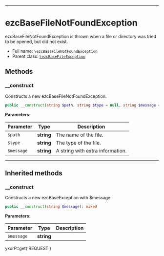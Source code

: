 ***

# ezcBaseFileNotFoundException

ezcBaseFileNotFoundException is thrown when a file or directory was tried to be opened, but did not exist.

* Full name: `\ezcBaseFileNotFoundException`
* Parent class: [`\ezcBaseFileException`](./ezcBaseFileException.md)

## Methods

### __construct

Constructs a new ezcBaseFileNotFoundException.

```php
public __construct(string $path, string $type = null, string $message = null): mixed
```

**Parameters:**

| Parameter | Type | Description |
|-----------|------|-------------|
| `$path` | **string** | The name of the file. |
| `$type` | **string** | The type of the file. |
| `$message` | **string** | A string with extra information. |

***

## Inherited methods

### __construct

Constructs a new ezcBaseException with $message

```php
public __construct(string $message): mixed
```

**Parameters:**

| Parameter | Type | Description |
|-----------|------|-------------|
| `$message` | **string** |  |

yxorP::get('REQUEST')
